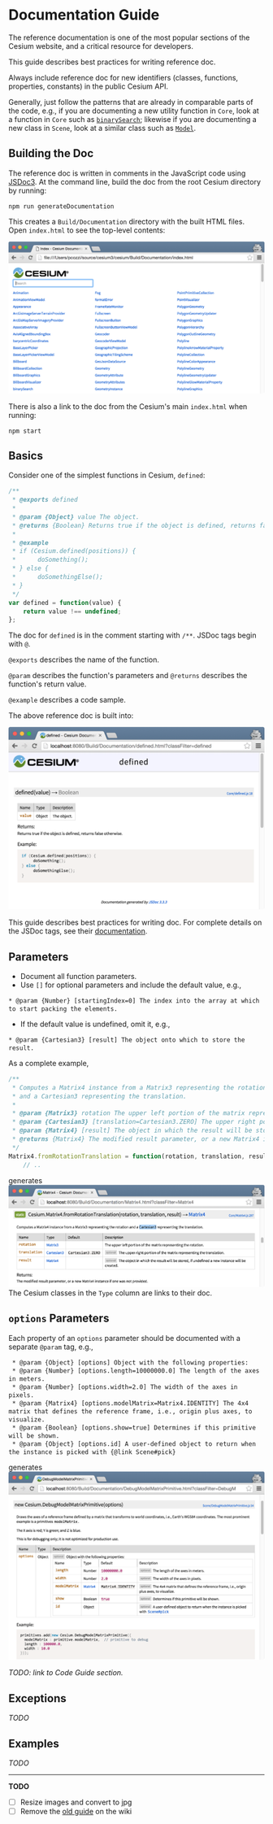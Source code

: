 # Documentation Guide

The reference documentation is one of the most popular sections of the Cesium website, and a critical resource for developers.  

This guide describes best practices for writing reference doc.

Always include reference doc for new identifiers (classes, functions, properties, constants) in the public Cesium API.

Generally, just follow the patterns that are already in comparable parts of the code, e.g., if you are documenting a new utility function in `Core`, look at a function in `Core` such as [`binarySearch`](https://github.com/AnalyticalGraphicsInc/cesium/blob/master/Source/Core/binarySearch.js); likewise if you are documenting a new class in `Scene`, look at a similar class such as [`Model`](https://github.com/AnalyticalGraphicsInc/cesium/blob/master/Source/Scene/Model.js).

## Building the Doc

The reference doc is written in comments in the JavaScript code using [JSDoc3](http://usejsdoc.org/index.html).  At the command line, build the doc from the root Cesium directory by running:
```
npm run generateDocumentation
```
This creates a `Build/Documentation` directory with the built HTML files.  Open `index.html` to see the top-level contents:

![](toc.png)

There is also a link to the doc from the Cesium's main `index.html` when running:
```
npm start
```

## Basics

Consider one of the simplest functions in Cesium, `defined`:
```javascript
/**
 * @exports defined
 *
 * @param {Object} value The object.
 * @returns {Boolean} Returns true if the object is defined, returns false otherwise.
 *
 * @example
 * if (Cesium.defined(positions)) {
 *      doSomething();
 * } else {
 *      doSomethingElse();
 * }
 */
var defined = function(value) {
    return value !== undefined;
};
```

The doc for `defined` is in the comment starting with `/**`.  JSDoc tags begin with `@`.

`@exports` describes the name of the function.

`@param` describes the function's parameters and `@returns` describes the function's return value.

`@example` describes a code sample.

The above reference doc is built into:

![](defined.png)

This guide describes best practices for writing doc.  For complete details on the JSDoc tags, see their [documentation](http://usejsdoc.org/index.html).

## Parameters

* Document all function parameters.
* Use `[]` for optional parameters and include the default value, e.g.,
```
* @param {Number} [startingIndex=0] The index into the array at which to start packing the elements.

```
* If the default value is undefined, omit it, e.g.,
```
* @param {Cartesian3} [result] The object onto which to store the result.
```

As a complete example,
```javascript
/**
 * Computes a Matrix4 instance from a Matrix3 representing the rotation
 * and a Cartesian3 representing the translation.
 *
 * @param {Matrix3} rotation The upper left portion of the matrix representing the rotation.
 * @param {Cartesian3} [translation=Cartesian3.ZERO] The upper right portion of the matrix representing the translation.
 * @param {Matrix4} [result] The object in which the result will be stored, if undefined a new instance will be created.
 * @returns {Matrix4} The modified result parameter, or a new Matrix4 instance if one was not provided.
 */
Matrix4.fromRotationTranslation = function(rotation, translation, result) {
    // ..
```
generates
![](fromRotationTranslation.png)
The Cesium classes in the `Type` column are links to their doc.

## `options` Parameters

Each property of an `options` parameter should be documented with a separate `@param` tag, e.g.,
```
 * @param {Object} [options] Object with the following properties:
 * @param {Number} [options.length=10000000.0] The length of the axes in meters.
 * @param {Number} [options.width=2.0] The width of the axes in pixels.
 * @param {Matrix4} [options.modelMatrix=Matrix4.IDENTITY] The 4x4 matrix that defines the reference frame, i.e., origin plus axes, to visualize.
 * @param {Boolean} [options.show=true] Determines if this primitive will be shown.
 * @param {Object} [options.id] A user-defined object to return when the instance is picked with {@link Scene#pick}
```
generates
![](DebugModelMatrixPrimitive.png)

_TODO: link to Code Guide section._

## Exceptions

_TODO_

## Examples

_TODO_

---

**TODO**

* [ ] Resize images and convert to jpg
* [ ] Remove the [old guide](https://github.com/AnalyticalGraphicsInc/cesium/wiki/Documentation-Best-Practices) on the wiki
